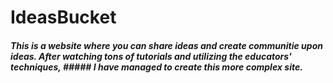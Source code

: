 # IdeasBucket

##### This is a website where you can share ideas and create communitie upon ideas. After watching tons of tutorials and utilizing the educators' techniques, ##### I have managed to create this more complex site. 
